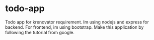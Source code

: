 # todo-app
Todo app for krenovator requirement. Im using nodejs and express for backend. For frontend, im using bootstrap.
Make this application by following the tutorial from google.
